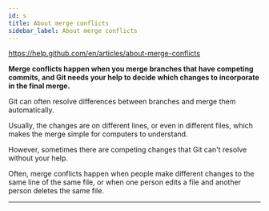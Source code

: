 ```yaml
---
id: s
title: About merge conflicts
sidebar_label: About merge conflicts
---
```


https://help.github.com/en/articles/about-merge-conflicts



**Merge conflicts happen when you merge branches that have competing commits, and Git needs your help to decide which changes to incorporate in the final merge.**

Git can often resolve differences between branches and merge them automatically.

Usually, the changes are on different lines, or even in different files, which makes the merge simple for computers to understand.

However, sometimes there are competing changes that Git can't resolve without your help.


Often, merge conflicts happen when people make different changes to the same line of the same file, or when one person edits a file and another person deletes the same file.


---
